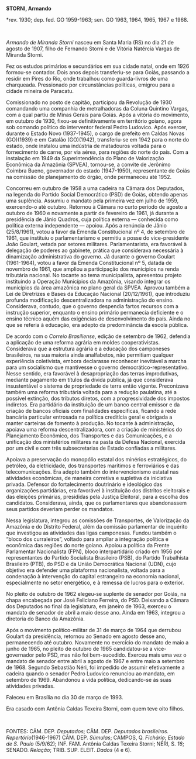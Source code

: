 **STORNI, Armando**

\*rev. 1930; dep. fed. GO 1959-1963; sen. GO 1963, 1964, 1965, 1967 e
1968.

 

*Armando de Miranda Storni* nasceu em Santa Maria (RS) no dia 21 de
agosto de 1907, filho de Fernando Storni e de Vitória Natércia Vargas de
Miranda Storni.

Fez os estudos primários e secundários em sua cidade natal, onde em 1926
formou-se contador. Dois anos depois transferiu-se para Goiás, passando
a residir em Pires do Rio, onde trabalhou como guarda-livros de uma
charqueada. Pressionado por circunstâncias políticas, emigrou para a
cidade mineira de Paracatu.

Comissionado no posto de capitão, participou da Revolução de 1930
comandando uma companhia de metralhadoras da Coluna Quintino Vargas, com
a qual partiu de Minas Gerais para Goiás. Após a vitória do movimento,
em outubro de 1930, fixou-se definitivamente em território goiano, agora
sob comando político do interventor federal Pedro Ludovico. Após
exercer, durante o Estado Novo (1937-1945), o cargo de prefeito em
Caldas Novas (GO)(1939) e em Catalão (GO)(1942), transferiu-se em 1942
para o norte do estado, onde instalou uma indústria de matadouros
voltada para o fornecimento de carne, por via aérea, para regiões do
norte do país. Com a instalação em 1949 da Superintendência do Plano de
Valorização Econômica da Amazônia (SPVEA), tornou-se, a convite de
Jerônimo Coimbra Bueno, governador do estado (1947-1950), representante
de Goiás na comissão de planejamento do órgão, onde permaneceu até 1952.

Concorreu em outubro de 1958 a uma cadeira na Câmara dos Deputados, na
legenda do Partido Social Democrático (PSD) de Goiás, obtendo apenas uma
suplência. Assumiu o mandato pela primeira vez em julho de 1959,
exercendo-o até outubro. Retornou à Câmara no curto período de agosto a
outubro de 1960 e novamente a partir de fevereiro de 1961, já durante a
presidência de Jânio Quadros, cuja política externa — conhecida como
política externa independente — apoiou. Após a renúncia de Jânio
(25/8/1961), votou a favor da Emenda Constitucional nº 4, de setembro de
1961, que instituiu o parlamentarismo e permitiu a posse do
vice-presidente João Goulart, vetada por setores militares.
Parlamentarista, era favorável à delegação de poderes ao gabinete,
prática que considerava necessária à dinamização administrativa do
governo. Já durante o governo Goulart (1961-1964), votou a favor da
Emenda Constitucional nº 5, datada de novembro de 1961, que ampliou a
participação dos municípios na renda tributária nacional. No tocante ao
tema municipalista, apresentou projeto instituindo a Operação Municípios
da Amazônia, visando integrar os municípios da área amazônica no plano
geral da SPVEA. Aprovou também a Lei de Diretrizes e Bases da Educação
Nacional (20/12/1961), que introduziu profunda modificação
descentralizadora na administração do ensino. Considerava, contudo, que
o governo despendia fartos recursos com a instrução superior, enquanto o
ensino primário permanecia deficiente e o ensino técnico aquém das
exigências de desenvolvimento do país. Ainda no que se referia à
educação, era adepto da predominância da escola pública.

De acordo com o *Correio Brasiliense*, edição de setembro de 1962,
defendia a aplicação de uma reforma agrária em moldes cooperativistas.
Considerava que a estrutura agrária e a educação dos camponeses
brasileiros, na sua maioria ainda analfabetos, não permitiam qualquer
experiência coletivista, embora declarasse reconhecer inevitável a
marcha para um socialismo que mantivesse o governo
democrático-representativo. Nesse sentido, era favorável à
desapropriação das terras improdutivas, mediante pagamento em títulos da
dívida pública, já que considerava insustentável o sistema de
propriedade de terra então vigente. Preconizava também uma reforma
tributária voltada para a redução paulatina, até a possível extinção,
dos tributos diretos, com a progressividade dos impostos indiretos. Era
partidário da instituição de um banco central emissor e da criação de
bancos oficiais com finalidades específicas, ficando a rede bancária
particular entrosada na política creditícia geral e obrigada a manter
carteiras de fomento à produção. No tocante à administração, apoiava uma
reforma descentralizadora, com a criação de ministérios do Planejamento
Econômico, dos Transportes e das Comunicações, e a unificação dos
ministérios militares na pasta da Defesa Nacional, exercida por um civil
e com três subsecretarias de Estado confiadas a militares.

Apoiava a preservação do monopólio estatal dos minérios estratégicos, do
petróleo, da eletricidade, dos transportes marítimos e ferroviários e
das telecomunicações. Era adepto também do intervencionismo estatal nas
atividades econômicas, de maneira corretiva e supletiva da iniciativa
privada. Defensor do fortalecimento doutrinário e ideológico das
organizações partidárias, era favorável à instituição dos distritos
eleitorais e das eleições primárias, presididas pela Justiça Eleitoral,
para a escolha dos candidatos. Considerava, ainda, que os parlamentares
que abandonassem seus partidos deveriam perder os mandatos.

Nessa legislatura, integrou as comissões de Transportes, de Valorização
da Amazônia e do Distrito Federal, além da comissão parlamentar de
inquérito que investigou as atividades das ligas camponesas. Fundou
também o “bloco dos curraleiros”, voltado para ampliar a integração
política e econômica das regiões do norte goiano. Apoiou a política da
Frente Parlamentar Nacionalista (FPN), bloco interpartidário criado em
1956 por representantes do Partido Socialista Brasileiro (PSB), do
Partido Trabalhista Brasileiro (PTB), do PSD e da União Democrática
Nacional (UDN), cujo objetivo era defender uma plataforma nacionalista,
voltada para a condenação à intervenção do capital estrangeiro na
economia nacional, especialmente no setor energético, e à remessa de
lucros para o exterior.

No pleito de outubro de 1962 elegeu-se suplente de senador por Goiás, na
chapa encabeçada por José Feliciano Ferreira, do PSD. Deixando a Câmara
dos Deputados no final da legislatura, em janeiro de 1963, exerceu o
mandato de senador de abril a maio desse ano. Ainda em 1963, integrou a
diretoria do Banco da Amazônia.

Após o movimento político-militar de 31 de março de 1964 que derrubou
Goulart da presidência, retornou ao Senado em agosto desse ano,
permanecendo até outubro. Novamente no exercício do mandato de maio a
junho de 1965, no pleito de outubro de 1965 candidatou-se a
vice-governador pelo PSD, mas não foi bem-sucedido. Exerceu mais uma vez
o mandato de senador entre abril a agosto de 1967 e entre maio a
setembro de 1968. Segundo Sebastião Néri, foi impedido de assumir
efetivamente a cadeira quando o senador Pedro Ludovico renunciou ao
mandato, em setembro de 1969. Abandonou a vida política, dedicando-se às
suas atividades privadas.

Faleceu em Brasília no dia 30 de março de 1993.

Era casado com Antônia Caldas Texeira Storni, com quem teve oito filhos.

 

FONTES: CÂM. DEP. *Deputados*; CÂM. DEP. *Deputados brasileiros.
Repertório*(1946-1967) CÂM. DEP. *Súmulas*; CAMPOS, Q. *Fichário*;
*Estado de S. Paulo* (5/9/62); INF. FAM. Antônia Caldas Texeira Storni;
NÉRI, S. *16*; SENADO. *Relação*; TRIB. SUP. ELEIT. *Dados* (4 e 6).

 
